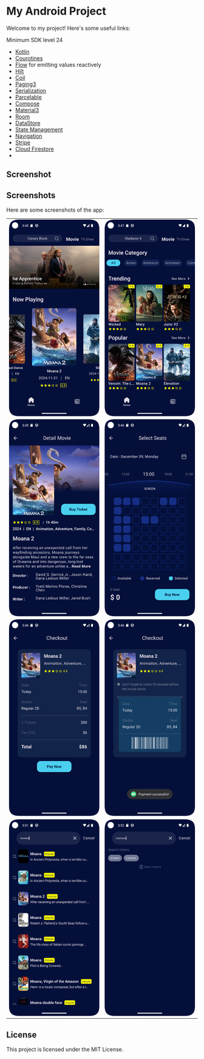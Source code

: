 # My Android Project

Welcome to my project! Here's some useful links:

Minimum SDK level 24
- [Kotlin](https://kotlinlang.org/)
- [Courotines](https://github.com/Kotlin/kotlinx.coroutines)
- [Flow](https://kotlinlang.org/api/kotlinx.coroutines/kotlinx-coroutines-core/kotlinx.coroutines.flow/) for emitting values reactively
- [Hilt](https://dagger.dev/hilt/)
- [Coil](https://github.com/coil-kt/coil)
- [Paging3](https://developer.android.com/topic/libraries/architecture/paging/v3-migration)
- [Serialization](https://kotlinlang.org/docs/serialization.html)
- [Parcelable](https://developer.android.com/kotlin/parcelize)
- [Compose](https://developer.android.com/jetpack/compose)
- [Material3](https://developer.android.com/jetpack/androidx/releases/compose-material3)
- [Room](https://developer.android.com/jetpack/androidx/releases/room)
- [DataStore](https://developer.android.com/topic/libraries/architecture/datastore)
- [State Management](https://developer.android.com/develop/ui/compose/state)
- [Navigation](https://developer.android.com/guide/navigation)
- [Stripe](https://stripe.com/nz/payments)
- [Cloud Firestore](https://firebase.google.com/docs/firestore)
- 

## Screenshot

## Screenshots

Here are some screenshots of the app:

|                          |                          |
|--------------------------|--------------------------|
| ![Home](docs/images/Home.png) | ![Category](docs/images/MovieCategory.png) |
| ![Detail](docs/images/Detail.png) | ![SelectSeats](docs/images/SelectSeats.png) |
| ![Checkout](docs/images/Checkout.png) | ![CheckoutSuccessful](docs/images/CheckoutSuccessful.png) |
| ![SearchScreen](docs/images/SearchScreen.png) | ![SearchHistory](docs/images/SearchHistory.png) |



## License

This project is licensed under the MIT License.
